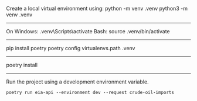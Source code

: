 Create a local virtual environment using:
  python -m venv .venv
  python3 -m venv .venv

---

On Windows: .venv\Scripts\activate
Bash: source .venv/bin/activate

---

pip install poetry
poetry config virtualenvs.path .venv

---

poetry install

---

Run the project using a development environment variable.
   
    poetry run eia-api --environment dev --request crude-oil-imports
